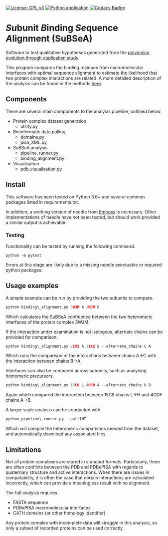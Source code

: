[![License: GPL v3](https://img.shields.io/badge/License-GPLv3-blue.svg)](https://www.gnu.org/licenses/gpl-3.0)
[![Python application](https://github.com/ASLeonard/SuBSeA/workflows/Python%20application/badge.svg)](https://github.com/ASLeonard/SuBSeA/actions?query=workflow%3A%22Python+application%22)
[![Codacy Badge](https://api.codacy.com/project/badge/Grade/3378fad4f0174fffb2170806acb68af7)](https://www.codacy.com?utm_source=github.com&amp;utm_medium=referral&amp;utm_content=ASLeonard/SuBSeA&amp;utm_campaign=Badge_Grade)

# *Su*bunit *B*inding *Se*quence *A*lignment (SuBSeA)

Software to test qualitative hypotheses generated from the [polyomino evolution through duplication study](https://github.com/ASLeonard/duplication "Polyomino duplication repository").

This program compares the binding residues from macromolecular interfaces with optimal sequence alignment to estimate the likelihood that two protein complex interactions are related. A more detailed description of the analysis can be found in the methods [here](https://www.biorxiv.org/content/10.1101/2020.04.22.054783v1).

## Components
There are several main components to the analysis pipeline, outlined below.

- Protein complex dataset generation
  - utility.py
- Bioinformatic data pulling
  - domains.py
  - pisa_XML.py
- SuBSeA analysis
  - pipeline_runner.py
  - binding_alignment.py
- Visualisation
  - pdb_visualisation.py

## Install

This software has been tested on Python 3.6+ and several common packages listed in requirements.txt.

In addition, a working version of needle from [Emboss](http://emboss.sourceforge.net/download/) is necessary. Other implementations of needle have not been tested, but should work provided a similar output is achievable.

### Testing

Functionality can be tested by running the following command.
```shell
python -m pytest
```
Errors at this stage are likely due to a missing needle exectuable or required python packages.

## Usage examples 
A simple example can be run by providing the two subunits to compare.
```python
python binding\_alignment.py 3WJM A 3WJM B
```
Which calculates the SuBSeA confidence between the two heteromeric interfaces of the protein complex 3WJM.

If the interaction under examination is not isologous, alternate chains can be provided for comparison.
```python
python binding\_alignment.py 2IX2 A 2IX2 B --alternate_chains C A
```
Which runs the comparison of the interactions between chains A->C with the interaction between chains B->A.

Interfaces can also be compared across subunits, such as analysing homomeric precursors.
```python
python binding\_alignment.py 15C8 L 4OFD A --alternate_chains H B
```
Again which compared the interaction between 15C8 chains L->H and 4ODF chains A->B.

A larger scale analysis can be conducted with 
```python
python pipeline\_runner.py --pullINT
```
Which will compile the heteromeric comparisons needed from the dataset, and automatically download any associated files.

## Limitations
Not all protein complexes are stored in standard formats. Particularly, there are often conflicts between the PDB and PDBePISA with regards to quaternary structure and active interactions. When there are issues in compatability, it is often the case that certain interactions are calculated incorrectly, which can provide a meaningless result with no alignment.

The full analysis requires

- FASTA sequence
- PDBePISA macromolecular interfaces
- CATH domains (or other homology identifier)

Any protein complex with incomplete data will struggle in this analysis, so only a subset of recorded proteins can be used correctly.

